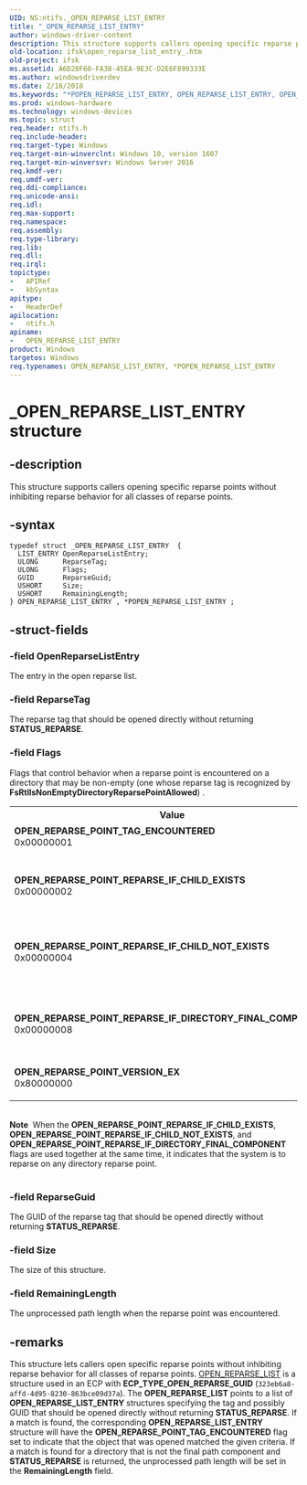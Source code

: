 ```yaml
---
UID: NS:ntifs._OPEN_REPARSE_LIST_ENTRY
title: "_OPEN_REPARSE_LIST_ENTRY"
author: windows-driver-content
description: This structure supports callers opening specific reparse points without inhibiting reparse behavior for all classes of reparse points.
old-location: ifsk\open_reparse_list_entry_.htm
old-project: ifsk
ms.assetid: A6D28F60-FA38-45EA-9E3C-D2E6F899333E
ms.author: windowsdriverdev
ms.date: 2/16/2018
ms.keywords: "*POPEN_REPARSE_LIST_ENTRY, OPEN_REPARSE_LIST_ENTRY, OPEN_REPARSE_LIST_ENTRY structure [Installable File System Drivers], OPEN_REPARSE_POINT_REPARSE_IF_CHILD_EXISTS, OPEN_REPARSE_POINT_REPARSE_IF_CHILD_NOT_EXISTS, OPEN_REPARSE_POINT_REPARSE_IF_DIRECTORY_FINAL_COMPONENT, OPEN_REPARSE_POINT_TAG_ENCOUNTERED, OPEN_REPARSE_POINT_VERSION_EX, POPEN_REPARSE_LIST_ENTRY, POPEN_REPARSE_LIST_ENTRY structure pointer [Installable File System Drivers], _OPEN_REPARSE_LIST_ENTRY, ifsk.open_reparse_list_entry_, ntifs/OPEN_REPARSE_LIST_ENTRY, ntifs/POPEN_REPARSE_LIST_ENTRY"
ms.prod: windows-hardware
ms.technology: windows-devices
ms.topic: struct
req.header: ntifs.h
req.include-header: 
req.target-type: Windows
req.target-min-winverclnt: Windows 10, version 1607
req.target-min-winversvr: Windows Server 2016
req.kmdf-ver: 
req.umdf-ver: 
req.ddi-compliance: 
req.unicode-ansi: 
req.idl: 
req.max-support: 
req.namespace: 
req.assembly: 
req.type-library: 
req.lib: 
req.dll: 
req.irql: 
topictype:
-	APIRef
-	kbSyntax
apitype:
-	HeaderDef
apilocation:
-	ntifs.h
apiname:
-	OPEN_REPARSE_LIST_ENTRY
product: Windows
targetos: Windows
req.typenames: OPEN_REPARSE_LIST_ENTRY, *POPEN_REPARSE_LIST_ENTRY
---
```


# _OPEN_REPARSE_LIST_ENTRY structure


## -description


This structure supports callers opening specific reparse points without
inhibiting reparse behavior for all classes of reparse points.


## -syntax


````
typedef struct _OPEN_REPARSE_LIST_ENTRY  {
  LIST_ENTRY OpenReparseListEntry;
  ULONG      ReparseTag;
  ULONG      Flags;
  GUID       ReparseGuid;
  USHORT     Size;
  USHORT     RemainingLength;
} OPEN_REPARSE_LIST_ENTRY , *POPEN_REPARSE_LIST_ENTRY ;
````


## -struct-fields




### -field OpenReparseListEntry

The entry in the open reparse list.


### -field ReparseTag

The reparse tag that should be opened directly without returning <b>STATUS_REPARSE</b>. 


### -field Flags

Flags that control behavior when a reparse point is encountered on a directory that may be non-empty (one whose reparse tag is  recognized by <b>FsRtlIsNonEmptyDirectoryReparsePointAllowed</b>)
.

<table>
<tr>
<th>Value</th>
<th>Meaning</th>
</tr>
<tr>
<td width="40%"><a id="OPEN_REPARSE_POINT_TAG_ENCOUNTERED"></a><a id="open_reparse_point_tag_encountered"></a><dl>
<dt><b>OPEN_REPARSE_POINT_TAG_ENCOUNTERED</b></dt>
<dt>0x00000001</dt>
</dl>
</td>
<td width="60%">
Indicates that the object that was opened matched the given criteria.

</td>
</tr>
<tr>
<td width="40%"><a id="OPEN_REPARSE_POINT_REPARSE_IF_CHILD_EXISTS"></a><a id="open_reparse_point_reparse_if_child_exists"></a><dl>
<dt><b>OPEN_REPARSE_POINT_REPARSE_IF_CHILD_EXISTS</b></dt>
<dt>0x00000002</dt>
</dl>
</td>
<td width="60%">
Reparse on the directory if the reparse point is on a directory that is not the final path
    component, and the next path component exists.

</td>
</tr>
<tr>
<td width="40%"><a id="OPEN_REPARSE_POINT_REPARSE_IF_CHILD_NOT_EXISTS"></a><a id="open_reparse_point_reparse_if_child_not_exists"></a><dl>
<dt><b>OPEN_REPARSE_POINT_REPARSE_IF_CHILD_NOT_EXISTS</b></dt>
<dt>0x00000004</dt>
</dl>
</td>
<td width="60%">
Reparse on the directory if the reparse point is on a directory that is not the final path
    component, and the next path component does not exist.

</td>
</tr>
<tr>
<td width="40%"><a id="OPEN_REPARSE_POINT_REPARSE_IF_DIRECTORY_FINAL_COMPONENT"></a><a id="open_reparse_point_reparse_if_directory_final_component"></a><dl>
<dt><b>OPEN_REPARSE_POINT_REPARSE_IF_DIRECTORY_FINAL_COMPONENT</b></dt>
<dt>0x00000008</dt>
</dl>
</td>
<td width="60%">
Reparse on the directory if the reparse point is on a directory that is the final path
component
and <b>FILE_OPEN_REPARSE_POINT</b> has not been specified.

</td>
</tr>
<tr>
<td width="40%"><a id="OPEN_REPARSE_POINT_VERSION_EX"></a><a id="open_reparse_point_version_ex"></a><dl>
<dt><b>OPEN_REPARSE_POINT_VERSION_EX</b></dt>
<dt>0x80000000</dt>
</dl>
</td>
<td width="60%">
Indicates that the fields of this structure are valid.

</td>
</tr>
</table>
 

<div class="alert"><b>Note</b>  When the <b>OPEN_REPARSE_POINT_REPARSE_IF_CHILD_EXISTS</b>,  <b>OPEN_REPARSE_POINT_REPARSE_IF_CHILD_NOT_EXISTS</b>, and <b>OPEN_REPARSE_POINT_REPARSE_IF_DIRECTORY_FINAL_COMPONENT</b> flags are used together at the same time, it indicates that the system is to reparse on any directory reparse point.</div>
<div> </div>

### -field ReparseGuid

The GUID of the reparse tag that should be opened directly without returning <b>STATUS_REPARSE</b>.


### -field Size

The size of this structure.


### -field RemainingLength

The unprocessed path length when the reparse point was
    encountered.


## -remarks



This structure lets callers open specific reparse points without
  inhibiting reparse behavior for all classes of reparse points.
<a href="..\ntifs\ns-ntifs-_open_reparse_list.md">OPEN_REPARSE_LIST</a> is a structure used in an ECP with <b>ECP_TYPE_OPEN_REPARSE_GUID</b> (<code>323eb6a8-affd-4d95-8230-863bce09d37a</code>). The <b>OPEN_REPARSE_LIST</b> points to a list of <b>OPEN_REPARSE_LIST_ENTRY</b>
structures specifying the tag and possibly GUID that should be
  opened directly without returning <b>STATUS_REPARSE</b>.
If a match is found, the corresponding <b>OPEN_REPARSE_LIST_ENTRY</b>  structure will have the <b>OPEN_REPARSE_POINT_TAG_ENCOUNTERED</b> flag set to indicate that the object that was opened matched the given criteria. If a match is found for a directory that is not the final path  component and <b>STATUS_REPARSE</b> is returned, the unprocessed path
  length will be set in the <b>RemainingLength</b> field.



